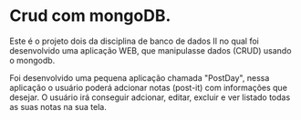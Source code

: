 # Crud com mongoDB.

Este é o projeto dois da disciplina de banco de dados II no qual foi desenvolvido uma aplicação WEB, que manipulasse dados (CRUD) usando o mongodb. 

Foi desenvolvido uma pequena aplicação chamada "PostDay", nessa aplicação o usuário poderá adcionar notas (post-it) com informações que desejar. O usuário irá conseguir adcionar, editar, excluir e ver listado todas as suas notas na sua tela.
